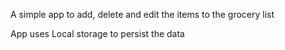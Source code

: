 A simple app to add, delete and edit the items to the grocery list

App uses Local storage to persist the data

